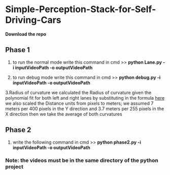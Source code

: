 # Simple-Perception-Stack-for-Self-Driving-Cars

**Download the repo**

## Phase 1
1.   to run the normal mode
 write this command in cmd  >>
    **python Lane.py -i inputVideoPath -o outputVideoPath**

2.  to run debug mode
 write this command in cmd  >>
    **python debug.py -i inputVideoPath -o outputVideoPath**
    
3.Radius of curvature
we calculated the Radius of curvature given the polynomial fit for both left and right lanes by substituting in the formula 
<a href="https://www.intmath.com/applications-differentiation/8-radius-curvature.php">here</a>
we also scaled the Distance units from pixels to meters; we assumed 7 meters per 400 pixels in the Y direction and 3.7 meters per 255 pixels in the X direction
then we take the average of both curvatures

    
 ## Phase 2
 1.  write the following command in cmd >>
    **python phase2.py -i inputVideoPath -o outputVideoPath**
    
   ### **Note:** the videos must be in the same directory of the python project
   

